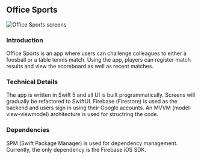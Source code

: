 ## Office Sports

![Office Sports screens](https://github.com/oyvinddd/blob/main/officesports-screens.png?raw=true "Office Sports screens")

### Introduction

Office Sports is an app where users can challenge colleagues to either a foosball or a table tennis match. Using the app, players can register match results and view the scoreboard as well as recent matches.

### Technical Details

The app is written in Swift 5 and all UI is built programmatically. Screens will gradually be refactored to SwiftUI. Firebase (Firestore) is used as the backend and users sign in using their Google accounts. An MVVM (model-view-viewmodel) architecture is used for structring the code.

### Dependencies

SPM (Swift Package Manager) is used for dependency management. Currently, the only dependency is the Firebase iOS SDK.
